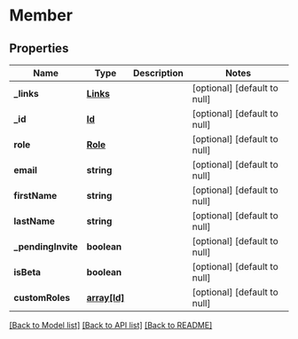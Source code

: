 # Member

## Properties
Name | Type | Description | Notes
------------ | ------------- | ------------- | -------------
**_links** | [**Links**](Links.md) |  | [optional] [default to null]
**_id** | [**Id**](Id.md) |  | [optional] [default to null]
**role** | [**Role**](Role.md) |  | [optional] [default to null]
**email** | **string** |  | [optional] [default to null]
**firstName** | **string** |  | [optional] [default to null]
**lastName** | **string** |  | [optional] [default to null]
**_pendingInvite** | **boolean** |  | [optional] [default to null]
**isBeta** | **boolean** |  | [optional] [default to null]
**customRoles** | [**array[Id]**](Id.md) |  | [optional] [default to null]

[[Back to Model list]](../README.md#documentation-for-models) [[Back to API list]](../README.md#documentation-for-api-endpoints) [[Back to README]](../README.md)


